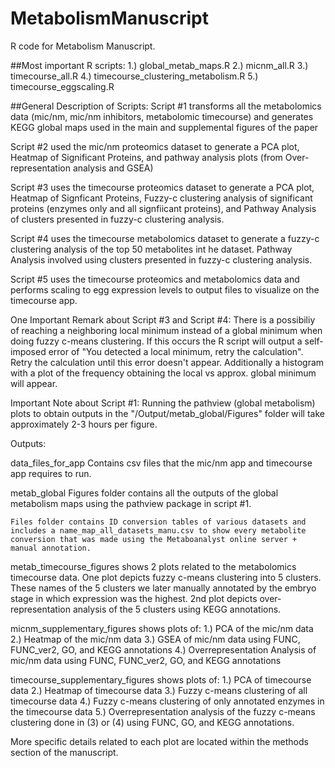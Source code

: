# MetabolismManuscript
R code for Metabolism Manuscript.

##Most important R scripts:
1.) global_metab_maps.R
2.) micnm_all.R
3.) timecourse_all.R
4.) timecourse_clustering_metabolism.R
5.) timecourse_eggscaling.R

##General Description of Scripts:
Script #1 transforms all the metabolomics data (mic/nm, mic/nm inhibitors, metabolomic timecourse) and generates KEGG global maps used in the main and supplemental figures of the paper

Script #2 used the mic/nm proteomics dataset to generate a PCA plot, Heatmap of Significant Proteins, and pathway analysis plots (from Over-representation analysis and GSEA)

Script #3 uses the timecourse proteomics dataset to generate a PCA plot, Heatmap of Signficant Proteins, Fuzzy-c clustering analysis of significant proteins (enzymes only and all signfiicant proteins), and Pathway Analysis of clusters presented in fuzzy-c clustering analysis.

Script #4 uses the timecourse metabolomics dataset to generate a fuzzy-c clustering analysis of the top 50 metabolites int he dataset. Pathway Analysis involved using clusters presented in fuzzy-c clustering analysis.

Script #5 uses the timecourse proteomics and metabolomics data and performs scaling to egg expression levels to output files to visualize on the timecourse app.


One Important Remark about Script #3 and Script #4:
    There is a possibiliy of reaching a neighboring local minimum instead of a global minimum when doing fuzzy c-means clustering. If this occurs the R script will output a self-imposed error of "You detected a local minimum, retry the calculation". Retry the calculation until this error doesn't appear. Additionally a histogram with a plot of the frequency obtaining the local vs approx. global minimum will appear.

Important Note about Script #1:
    Running the pathview (global metabolism) plots to obtain outputs in the "/Output/metab_global/Figures" folder will take approximately 2-3 hours per figure.
    

Outputs:

data_files_for_app
    Contains csv files that the mic/nm app and timecourse app requires to run.

metab_global
    Figures folder contains all the outputs of the global metabolism maps using the pathview package in script #1.

    Files folder contains ID conversion tables of various datasets and includes a name_map_all_datasets_manu.csv to show every metabolite conversion that was made using the Metaboanalyst online server + manual annotation.

metab_timecourse_figures
    shows 2 plots related to the metabolomics timecourse data. One plot depicts fuzzy c-means clustering into 5 clusters. These names of the 5 clusters we later manually annotated by the embryo stage in which expression was the highest. 2nd plot depicts over-representation analysis of the 5 clusters using KEGG annotations.

micnm_supplementary_figures
    shows plots of:
        1.) PCA of the mic/nm data
        2.) Heatmap of the mic/nm data
        3.) GSEA of mic/nm data using FUNC, FUNC_ver2, GO, and KEGG annotations
        4.) Overrepresentation Analysis of mic/nm data using FUNC, FUNC_ver2, GO, and KEGG annotations

timecourse_supplementary_figures
    shows plots of:
        1.) PCA of timecourse data
        2.) Heatmap of timecourse data
        3.) Fuzzy c-means clustering of all timecourse data
        4.) Fuzzy c-means clustering of only annotated enzymes in the timecourse data
        5.) Overrepresentation analysis of the fuzzy c-means clustering done   in (3) or (4) using FUNC, GO, and KEGG annotations.

More specific details related to each plot are located within the methods section of the manuscript.
        







